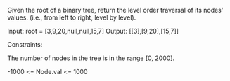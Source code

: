 Given the root of a binary tree, return the level order traversal of its nodes' values. (i.e., from left to right, level by level).

Input: root = [3,9,20,null,null,15,7]
Output: [[3],[9,20],[15,7]]


Constraints:

The number of nodes in the tree is in the range [0, 2000].

-1000 <= Node.val <= 1000
